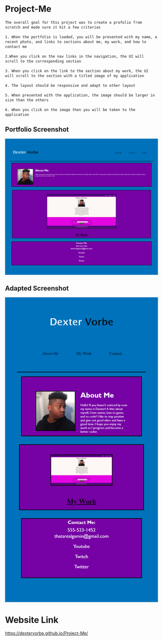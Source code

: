 # Project-Me

```
The overall goal for this project was to create a profolio from scratch and made sure it hit a few criterias

1. When the portfolio is loaded, you will be presented with my name, a recent photo, and links to sections about me, my work, and how to contact me

2.When you click on the nav links in the navigation, the UI will scroll to the corresponding section

3. When you click on the link to the section about my work, the UI will scroll to the section with a titled image of my application

4. The layout should be responsive and adapt to other layout

5. When presented with the application, the image should be larger in size than the others

6. When you click on the image then you will be taken to the application

```

## Portfolio Screenshot
![Portfolio Pic 1](./assets/images/screenshot1.png)

## Adapted Screenshot
![Portfolio Pic 2](./assets/images/screenshot2.png)

# Website Link
https://dextervorbe.github.io/Project-Me/
